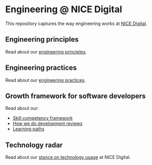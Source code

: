 # Engineering @ NICE Digital

This repository captures the way engineering works at [NICE Digital](https://www.nice.org.uk/get-involved/jobs/digital).

## Engineering principles
Read about our [engineering principles](principles/principles.md).

## Engineering practices
Read about our [engineering practices](practices/practices.md).

## Growth framework for software developers

Read about our: 
- [Skill competency framework](skill-framework/skill-framework.md)
- [How we do development reviews](development-reviews/development-reviews.md)
- [Learning paths](learning-paths/learning-paths.md)

## Technology radar
Read about our [stance on technology usage](https://nice-digital.github.io/technology-radar/) at NICE Digital.



